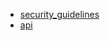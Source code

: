+ [security_guidelines](https://core.telegram.org/mtproto/security_guidelines)
+ [api](https://core.telegram.org/bots/api)
